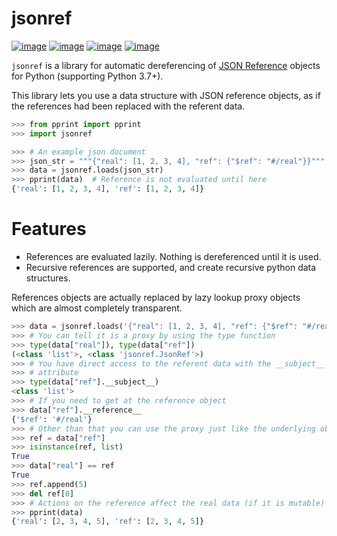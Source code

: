 # jsonref

[![image](https://github.com/gazpachoking/jsonref/actions/workflows/test.yml/badge.svg?branch=master)](https://github.com/gazpachoking/jsonref/actions/workflows/test.yml?query=branch%3Amaster)
[![image](https://readthedocs.org/projects/jsonref/badge/?version=latest)](https://jsonref.readthedocs.io/en/latest/)
[![image](https://coveralls.io/repos/gazpachoking/jsonref/badge.png?branch=master)](https://coveralls.io/r/gazpachoking/jsonref)
[![image](https://img.shields.io/pypi/v/jsonref?color=%2334D058&label=pypi%20package)](https://pypi.org/project/jsonref)

`jsonref` is a library for automatic dereferencing of [JSON
Reference](https://datatracker.ietf.org/doc/html/draft-pbryan-zyp-json-ref-03)
objects for Python (supporting Python 3.7+).

This library lets you use a data structure with JSON reference objects,
as if the references had been replaced with the referent data.

```python console
>>> from pprint import pprint
>>> import jsonref

>>> # An example json document
>>> json_str = """{"real": [1, 2, 3, 4], "ref": {"$ref": "#/real"}}"""
>>> data = jsonref.loads(json_str)
>>> pprint(data)  # Reference is not evaluated until here
{'real': [1, 2, 3, 4], 'ref': [1, 2, 3, 4]}
```

# Features

-   References are evaluated lazily. Nothing is dereferenced until it is
    used.
-   Recursive references are supported, and create recursive python data
    structures.

References objects are actually replaced by lazy lookup proxy objects
which are almost completely transparent.

```python console
>>> data = jsonref.loads('{"real": [1, 2, 3, 4], "ref": {"$ref": "#/real"}}')
>>> # You can tell it is a proxy by using the type function
>>> type(data["real"]), type(data["ref"])
(<class 'list'>, <class 'jsonref.JsonRef'>)
>>> # You have direct access to the referent data with the __subject__
>>> # attribute
>>> type(data["ref"].__subject__)
<class 'list'>
>>> # If you need to get at the reference object
>>> data["ref"].__reference__
{'$ref': '#/real'}
>>> # Other than that you can use the proxy just like the underlying object
>>> ref = data["ref"]
>>> isinstance(ref, list)
True
>>> data["real"] == ref
True
>>> ref.append(5)
>>> del ref[0]
>>> # Actions on the reference affect the real data (if it is mutable)
>>> pprint(data)
{'real': [2, 3, 4, 5], 'ref': [2, 3, 4, 5]}
```
